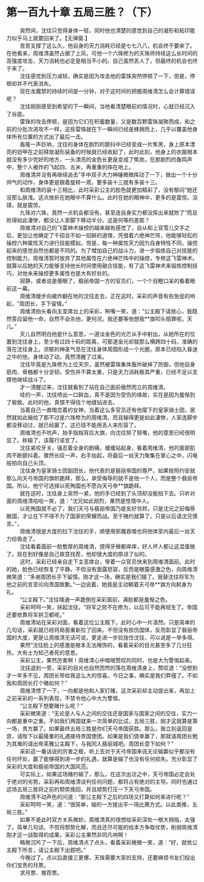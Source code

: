 <h1>第一百九十章 五局三胜？（下）</h1>
<div id="content">&nbsp&nbsp&nbsp&nbsp&nbsp&nbsp&nbsp&nbsp
 突然间，沈往只觉得身体一轻，同时他也清楚的感觉到自己的凝形和拓印能力似乎马上就要回来了。【无弹窗.】
 <br/>&nbsp&nbsp&nbsp&nbsp&nbsp&nbsp&nbsp&nbsp
 苦苦支撑了这么久，他自身的天力消耗已经是七七八八，机会终于要来了。在他看来，周维清虽然占据了上风，可他一个六珠修为的天珠师持续这么长时间的高强度攻击，天力消耗也必定是相当不小的。自己虽然丢人了，但最终的机会也终于来了。
 <br/>&nbsp&nbsp&nbsp&nbsp&nbsp&nbsp&nbsp&nbsp
 沈往感觉到压力减轻，确实是因为攻击他的雷珠突然停顿了一下，但是，停顿却并不代表消失。
 <br/>&nbsp&nbsp&nbsp&nbsp&nbsp&nbsp&nbsp&nbsp
 现在龙魔禁的持续时间是一分钟，对于这时间的把握周维清怎么会计算错误呢？
 <br/>&nbsp&nbsp&nbsp&nbsp&nbsp&nbsp&nbsp&nbsp
 沈往刚刚感受到希望的下一瞬间，当他看清楚眼前的情况时，心就已经沉入了谷底。
 <br/>&nbsp&nbsp&nbsp&nbsp&nbsp&nbsp&nbsp&nbsp
 雷珠的攻击停顿，是因为它们在积蓄数量，又是数百颗雷珠凝聚而成，和之前的分批次进攻不一样，这些雷珠就在下一瞬间已经是蜂拥而上，几乎以覆盖他身体所有位置的方式出了最后一击。
 <br/>&nbsp&nbsp&nbsp&nbsp&nbsp&nbsp&nbsp&nbsp
 轰隆一声巨响，沈往的身体在剧烈的颤抖中已经变成一片焦黑，身上原本漂亮的铠甲在之前释放凝形装备的时候就已经收起了，此时此刻，他身上的衣服根本就没有多少完好的地方，一头漂亮的金色长更是变成了焦炭。在那剧烈的轰鸣声中，整个人被炸的飞起四、五米，再重重的摔在地上。
 <br/>&nbsp&nbsp&nbsp&nbsp&nbsp&nbsp&nbsp&nbsp
 周维清并没有再继续追击”手中双子大力神锤微微挥动了一下，做出一个十分帅气的动作，身体更是跟着旋转一周，要多装十三就有多装十三。
 <br/>&nbsp&nbsp&nbsp&nbsp&nbsp&nbsp&nbsp&nbsp
 和周维清的装十三相比，此时采彩公主的脸色就更加精彩了，没有郁闷”她还没那么肤浅。这点挫折在她眼中不算什么。此时在她的眼神中，更多的是震惊。没错，就是震惊。
 <br/>&nbsp&nbsp&nbsp&nbsp&nbsp&nbsp&nbsp&nbsp
 九珠对六珠，竟然一点机会都没有，甚至连自身实力都没挥出来就败了”而且败得如此凄惨，都没让人家脚下移动半分。这是何等的差距？
 <br/>&nbsp&nbsp&nbsp&nbsp&nbsp&nbsp&nbsp&nbsp
 周维清对自己的飞雷神术操控的越来越有感觉了，自从和上官雪儿交手之后，更加让他确定了千招会不如一招鲜的道理，凭借着六绝神芒阵，他能够轻松的操控六种属性天力进行技能模拟。但是，每一种属性天力因为自身特性不同，操控起来的感觉自然也都是不同的。为了增加自己的战斗力，进一步锻炼自己对技能的控制能力，周维清暂时放弃了其他属性在六绝神芒阵中的操控，专修这飞雷神术。就算以后她的天力能够支持他长时间使用融合技能，有了这飞雷神术来锻炼控制技巧，对他未来操控更多属性也是大有好处的。
 <br/>&nbsp&nbsp&nbsp&nbsp&nbsp&nbsp&nbsp&nbsp
 寂静，或者说是傻眼了，翡丽帝国一方的官员们，一个个目瞪口呆的看着眼前这一幕。
 <br/>&nbsp&nbsp&nbsp&nbsp&nbsp&nbsp&nbsp&nbsp
 周维清缓步向被炸翻在地的沈往走去，正在这时，采彩的声音有些急促的响起，“周团长，手下留情。”
 <br/>&nbsp&nbsp&nbsp&nbsp&nbsp&nbsp&nbsp&nbsp
 周维清抬头看向主垩席台上的采彩，咧嘴一笑，道：“公主殿下请放心，我既然答应留他一命，自然不会杀他，更何况，我还要等他想我**旗叩头赔罪呢。天儿。”
 <br/>&nbsp&nbsp&nbsp&nbsp&nbsp&nbsp&nbsp&nbsp
 天儿自然明白他是什么意思，一道淡金色的光芒从手中射出，从她所在的位置到沈往身上，至少有过四十码的距离，可那道金光却就那么横跨四十码，准确的落在沈往身上。浓郁的神圣气息在沈往身体周围形成一个光圈，原本已经陷入昏迷之中的他，身体动了动，竟然清醒了过来。
 <br/>&nbsp&nbsp&nbsp&nbsp&nbsp&nbsp&nbsp&nbsp
 沈往毕竟是九珠修为上位天宗，虽然被雷珠集体轰炸破掉了防御，但他自身筋肉、骨骼都十分坚韧，受伤并不算太重，只是天力消耗极其严重，已经不足以支撑他继续战斗了。
 <br/>&nbsp&nbsp&nbsp&nbsp&nbsp&nbsp&nbsp&nbsp
 才一清醒过来，沈往就看到了站在自己面前傲然而立的周维清。
 <br/>&nbsp&nbsp&nbsp&nbsp&nbsp&nbsp&nbsp&nbsp
 哇的一声，沈往喷出一口鲜血，真不是因为受伤的缘故，实在是因为羞惭到了极致。此时的他，真恨不得找个地缝钻进去。
 <br/>&nbsp&nbsp&nbsp&nbsp&nbsp&nbsp&nbsp&nbsp
 当着自己一直暗恋着的女神，当着这么多官员还有他麾下的皇家骑士团，居然就如此输给了那不过是六珠修为的周维清。而且输得更是如此凄惨，人家连脚步都没移动过，就已经赢了。这已径不能用丢人来形容了。
 <br/>&nbsp&nbsp&nbsp&nbsp&nbsp&nbsp&nbsp&nbsp
 周维清也不吭声，抬手指指背后大旗，向沈往努了努嘴，他的意思已经很明显了。称输了，该履行诺言了。
 <br/>&nbsp&nbsp&nbsp&nbsp&nbsp&nbsp&nbsp&nbsp
 沈往紧咬牙关，强忍着全身的剧痛，缓缓站起身，看着周维清，他的面部肌肉不断颤抖着。骤然长叹一声，右手抬起，将最后一丝天力聚集在掌心之中，闪电般拍向自己头顶。
 <br/>&nbsp&nbsp&nbsp&nbsp&nbsp&nbsp&nbsp&nbsp
 沈往身为皇家骑士团副团长，他代表的是翡丽帝国的尊严。如果按照约安就那么向天弓帝国的旗帜跪拜，那么，承受侮辱的就不是他一个人，而是整个翡丽帝国。所以，他宁可选择以死殉国也不愿向天弓帝**旗跪拜。
 <br/>&nbsp&nbsp&nbsp&nbsp&nbsp&nbsp&nbsp&nbsp
 就在这时，沈往身上突然一紧，他的手已经到了头顶却没能拍下去。只听对面的周维清哈哈一笑，道：“沈兄如此刚烈，果然是性情中人。
 <br/>&nbsp&nbsp&nbsp&nbsp&nbsp&nbsp&nbsp&nbsp
 以死殉国就不必了，我们天弓与翡丽帝国乃是友好邻邦，只是沈兄之前侮辱敝国，才让在下不得不为了国家的荣耀而战。至于赌约就算了，只是以后请沈兄慎言。”，
 <br/>&nbsp&nbsp&nbsp&nbsp&nbsp&nbsp&nbsp&nbsp
 周维清很是大度的拉下沈往的手，顺便用邪魔吞噬也将他体垩内最后一丝天力给吸走了。
 <br/>&nbsp&nbsp&nbsp&nbsp&nbsp&nbsp&nbsp&nbsp
 沈往看着面前一脸憨厚的周维清，恨得牙根都痒痒，好人坏人都让这混蛋做了。现在到好像是自己故意找茬，他却很大度的原谅了似的。
 <br/>&nbsp&nbsp&nbsp&nbsp&nbsp&nbsp&nbsp&nbsp
 这时，采彩已经亲自走下主垩席台，带着一众官员快来到周维清面前。此时的她，脸色已经恢复了平静。不但没有面露怒容，反而是眼露感激之色，向周维清微笑道：“多谢周团长手下留情。刚才这一场，确实是我们输了。我替沈往将军为他之前的言垩论向贵国致歉。”一边说着，她竟是主动朝着天弓帝**旗方向躬身为礼。
 <br/>&nbsp&nbsp&nbsp&nbsp&nbsp&nbsp&nbsp&nbsp
 “公主殿下。”沈往噗通一声跪倒在采彩面前，满脸都是羞惭之色。
 <br/>&nbsp&nbsp&nbsp&nbsp&nbsp&nbsp&nbsp&nbsp
 采彩呵呵一笑，扶起沈往，“将军之败不在修为，以后可不能再轻生了。帝国还要依靠将军拱卫都呢。”
 <br/>&nbsp&nbsp&nbsp&nbsp&nbsp&nbsp&nbsp&nbsp
 周维清站在采彩对面，看着这位公主殿下，此时心中一片凛然。只是简单的几句话，采彩就已经将局面重新拉了回来。不但没有损伤国体，反而彰显了翡丽帝国的大度，更是让周维清无话可说，更走进一步拉拢住沈往，可以说是一举多得。
 <br/>&nbsp&nbsp&nbsp&nbsp&nbsp&nbsp&nbsp&nbsp
 果然”沈往脸上的感激是根本无法掩饰的，看着采彩的目光甚至多了几分狂热，大有士为知己者死的意思。
 <br/>&nbsp&nbsp&nbsp&nbsp&nbsp&nbsp&nbsp&nbsp
 采彩公主，果然厉害啊！周维清心中暗暗赞叹的同时，也是大为警惕起来。
 <br/>&nbsp&nbsp&nbsp&nbsp&nbsp&nbsp&nbsp&nbsp
 沈往退到一旁，采彩的目光也自然而然的落在周维清身上，赞叹道：“没想到才一年多不见，周团长带给我这么大的惊喜。今日之事，确实是我们莽撞了。不如我和周团长打个赌如何？”
 <br/>&nbsp&nbsp&nbsp&nbsp&nbsp&nbsp&nbsp&nbsp
 周维清愣了一下，一向都是他和人家打赌，这次采彩却主动提出来，再加上之前采彩的一系列表现，不禁令他心中大为警惕。
 <br/>&nbsp&nbsp&nbsp&nbsp&nbsp&nbsp&nbsp&nbsp
 “公主殿下想要赌什么呢？”
 <br/>&nbsp&nbsp&nbsp&nbsp&nbsp&nbsp&nbsp&nbsp
 采彩微笑道：“无论是人与人之间的交往还是国家与国家之间的交往，实力一向都是重中之重。不如我们两国就来一次简单的比试，五局三胜，刚才这就算是第一场，贵方赢了。如果最终五局三胜是你们天弓帝国获胜。那么，我立刻返回皇宫，请陛下以最隆重的礼遇接待贵国使团。如果是我们侥幸赢了，那就请周团长勉为其难的请出帝芙雅公主殿下，与我同入翡丽城吧。周团长意下如何？”
 <br/>&nbsp&nbsp&nbsp&nbsp&nbsp&nbsp&nbsp&nbsp
 采彩这一番话说的厉害之极，听上去对于天弓帝国来说无论输赢似乎都没有任何坏处，赢了能够得到进一步的礼遇，就算是输了也没有任何损失。充分彰显了采彩的大度和翡丽帝国的大国风范。
 <br/>&nbsp&nbsp&nbsp&nbsp&nbsp&nbsp&nbsp&nbsp
 可实际上，如果这场赌约输了，那么，在这次出访之中，天弓帝国必定会处于绝对的劣势。采彩再和周维清谈判任何问题，都将占有绝对的主导。同时也通过这场五局三胜将之前的颓势挽回，并且顺势打压一下天弓帝国。
 <br/>&nbsp&nbsp&nbsp&nbsp&nbsp&nbsp&nbsp&nbsp
 周维清不动声色的问道：“那公主殿下之后的四场又打算如何来进行呢？”
 <br/>&nbsp&nbsp&nbsp&nbsp&nbsp&nbsp&nbsp&nbsp
 采彩呵呵一笑，道：“很简单，输的一方提出平一场比赛方式。以此类推，五局三胜。”
 <br/>&nbsp&nbsp&nbsp&nbsp&nbsp&nbsp&nbsp&nbsp
 如果不是此时双方关系微妙，周维清真的很想给采彩深处一根大拇指，太强了。简单几句话，不但将颓势化解，而且还尽可能的给本方争取优势，削弱周维清刚才这一战取得的成果。采彩公主果然非同凡响啊！
 <br/>&nbsp&nbsp&nbsp&nbsp&nbsp&nbsp&nbsp&nbsp
 略微沉吟了一下后，周维清点了点头，看着采彩微微一笑，道：“好，就依公主殿下所言，请公主殿下出题吧。”
 <br/>&nbsp&nbsp&nbsp&nbsp&nbsp&nbsp&nbsp&nbsp
 今晚过了。点以后直接三更爆，天珠需要大家的支持，还要麻烦书友们投出你们宝贵的月票。
 <br/>&nbsp&nbsp&nbsp&nbsp&nbsp&nbsp&nbsp&nbsp
 求月票、推荐票。
 <br/>&nbsp&nbsp&nbsp&nbsp&nbsp&nbsp&nbsp&nbsp
 <br/>&nbsp&nbsp&nbsp&nbsp&nbsp&nbsp&nbsp&nbsp
</div>
